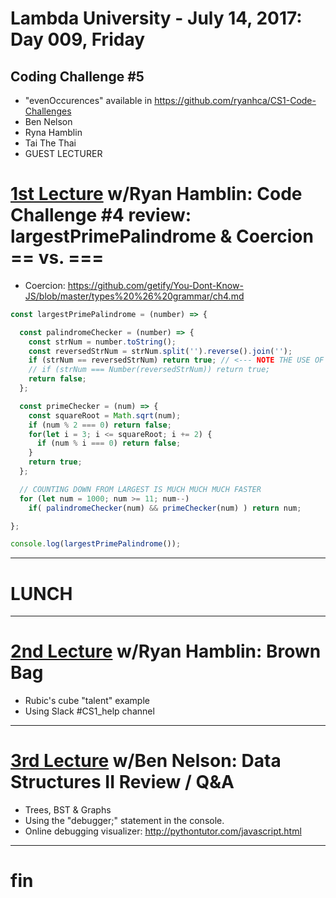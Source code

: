 # Lambda University - July 14, 2017: Day 009, Friday
## Coding Challenge #5
- "evenOccurences" available in https://github.com/ryanhca/CS1-Code-Challenges
- Ben Nelson
- Ryna Hamblin
- Tai The Thai
- GUEST LECTURER
# [1st Lecture](https://youtu.be/F0y2sJHQzzs) w/Ryan Hamblin: Code Challenge #4 review: largestPrimePalindrome & Coercion == vs. ===
- Coercion: https://github.com/getify/You-Dont-Know-JS/blob/master/types%20%26%20grammar/ch4.md

```js
const largestPrimePalindrome = (number) => {

  const palindromeChecker = (number) => {
    const strNum = number.toString();
    const reversedStrNum = strNum.split('').reverse().join('');
    if (strNum == reversedStrNum) return true; // <--- NOTE THE USE OF "==" (NOT "==="): COERCION
    // if (strNum === Number(reversedStrNum)) return true;
    return false;
  };

  const primeChecker = (num) => {
    const squareRoot = Math.sqrt(num);
    if (num % 2 === 0) return false;
    for(let i = 3; i <= squareRoot; i += 2) {
      if (num % i === 0) return false;
    }
    return true;
  };

  // COUNTING DOWN FROM LARGEST IS MUCH MUCH MUCH FASTER
  for (let num = 1000; num >= 11; num--)
    if( palindromeChecker(num) && primeChecker(num) ) return num;

};

console.log(largestPrimePalindrome());
```

***
# LUNCH
***

# [2nd Lecture](NO_VIDEO_POSTED) w/Ryan Hamblin: Brown Bag
- Rubic's cube "talent" example
- Using Slack #CS1_help channel

***

# [3rd Lecture](https://youtu.be/KhJ95GoKxK0) w/Ben Nelson: Data Structures II Review / Q&A
- Trees, BST & Graphs
- Using the "debugger;" statement in the console.
- Online debugging visualizer: http://pythontutor.com/javascript.html

***

# fin
